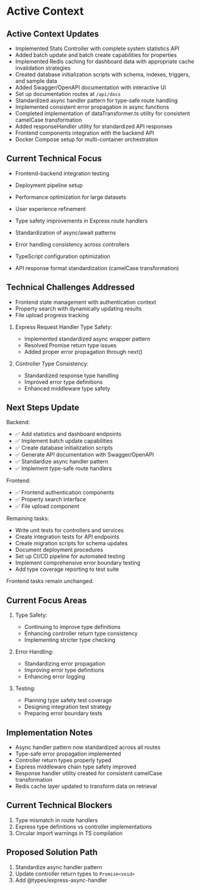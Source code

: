 # Active Context

## Active Context Updates

- Implemented Stats Controller with complete system statistics API
- Added batch update and batch create capabilities for properties
- Implemented Redis caching for dashboard data with appropriate cache invalidation strategies
- Created database initialization scripts with schema, indexes, triggers, and sample data
- Added Swagger/OpenAPI documentation with interactive UI
- Set up documentation routes at `/api/docs`
- Standardized async handler pattern for type-safe route handling
- Implemented consistent error propagation in async functions
- Completed implementation of dataTransformer.ts utility for consistent camelCase transformation
- Added responseHandler utility for standardized API responses
- Frontend components integration with the backend API
- Docker Compose setup for multi-container orchestration

## Current Technical Focus

- Frontend-backend integration testing
- Deployment pipeline setup
- Performance optimization for large datasets
- User experience refinement

- Type safety improvements in Express route handlers
- Standardization of async/await patterns
- Error handling consistency across controllers
- TypeScript configuration optimization
- API response format standardization (camelCase transformation)

## Technical Challenges Addressed

- Frontend state management with authentication context
- Property search with dynamically updating results
- File upload progress tracking

1. Express Request Handler Type Safety:

   - Implemented standardized async wrapper pattern
   - Resolved Promise<void> return type issues
   - Added proper error propagation through next()

2. Controller Type Consistency:
   - Standardized response type handling
   - Improved error type definitions
   - Enhanced middleware type safety

## Next Steps Update

Backend:

- ✅ Add statistics and dashboard endpoints
- ✅ Implement batch update capabilities
- ✅ Create database initialization scripts
- ✅ Generate API documentation with Swagger/OpenAPI
- ✅ Standardize async handler pattern
- ✅ Implement type-safe route handlers

Frontend:

- ✅ Frontend authentication components
- ✅ Property search interface
- ✅ File upload component

Remaining tasks:

- Write unit tests for controllers and services
- Create integration tests for API endpoints
- Create migration scripts for schema updates
- Document deployment procedures
- Set up CI/CD pipeline for automated testing
- Implement comprehensive error boundary testing
- Add type coverage reporting to test suite

Frontend tasks remain unchanged.

## Current Focus Areas

1. Type Safety:

   - Continuing to improve type definitions
   - Enhancing controller return type consistency
   - Implementing stricter type checking

2. Error Handling:

   - Standardizing error propagation
   - Improving error type definitions
   - Enhancing error logging

3. Testing:
   - Planning type safety test coverage
   - Designing integration test strategy
   - Preparing error boundary tests

## Implementation Notes

- Async handler pattern now standardized across all routes
- Type-safe error propagation implemented
- Controller return types properly typed
- Express middleware chain type safety improved
- Response handler utility created for consistent camelCase transformation
- Redis cache layer updated to transform data on retrieval

## Current Technical Blockers

1. Type mismatch in route handlers
2. Express type definitions vs controller implementations
3. Circular import warnings in TS compilation

## Proposed Solution Path

1. Standardize async handler pattern
2. Update controller return types to `Promise<void>`
3. Add @types/express-async-handler
